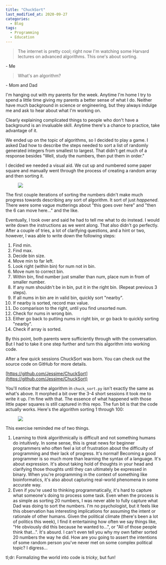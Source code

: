 ```yaml
---
title: "ChuckSort"
last_modified_at: 2020-09-27
categories:
  - Blog
tags:
  - Programming
  - Education
---
```


> The internet is pretty cool; right now I'm watching some Harvard lectures on advanced algorithms. This one's about sorting.

\- Me

> What's an algorithm?

\- Mom and Dad

I'm hanging out with my parents for the week. Anytime I'm home I try to spend a little time giving my parents a better sense of what I do. Neither have much background in science or engineering, but they always indulge me and ask to hear about what I'm working on.

Clearly explaining complicated things to people who don't have a background is an invaluable skill. Anytime there's a chance to practice, take advantage of it.

We ended up on the topic of algorithms, so I decided to play a game. I asked Dad how to describe the steps needed to sort a list of randomly generated integers from smallest to largest. That didn't get much of a response besides "Well, study the numbers, then put them in order."

I decided we needed a visual aid. We cut up and numbered some paper square and manually went through the process of creating a random array and then sorting it.

<figure>
	<a href="https://i.imgur.com/f3FobQr.png"><img src="https://i.imgur.com/f3FobQr.png"></a>
</figure>

The first couple iterations of sorting the numbers didn't make much progress towards describing any sort of algorithm. It sort of just _happened_. There were some vague mutterings about "this goes over here" and "then the 6 can move here..." and the like.

Eventually, I took over and said he had to tell me what to do instead. I would write down the instructions as we went along. That also didn't go perfectly. After a couple of tries, a lot of clarifying questions, and a hint or two, however, I was able to write down the following steps:

1. Find min.
1. Find max.
1. Decide bin size.
1. Move min to far left.
1. Look right (within bin) for num not in bin.
1. Move num to correct bin.
1. Within bin, find number just smaller than num, place num in from of smaller number.
1. If any num shouldn't be in bin, put it in the right bin. (Repeat previous 3 steps).
1. If all nums in bin are in valid bin, quickly sort "nearby".
1. If nearby is sorted, record max value.
1. Do comparison to the right, until you find unsorted num.
1. Check for nums in wrong bin.
1. Either go back to putting nums in right bin, or go back to quickly sorting "nearby".
1. Check if array is sorted.

By this point, both parents were sufficiently through with the conversation. But I had to take it one step further and turn this algorithm into working code.

After a few quick sessions ChuckSort was born. You can check out the source code on GitHub for more details.

[https://github.com/Jessime/ChuckSort](https://github.com/Jessime/ChuckSort)

You'll notice that the algorithm in `chuck_sort.py` isn't exactly the same as what's above. It morphed a bit over the 3-4 short sessions it took me to write it up. I'm fine with that. The essence of what happened with those little paper squares is still captured in this repo. The fun bit is that the code actually works. Here's the algorithm sorting 1 through 100:

<figure>
	<a href="https://i.imgur.com/jcf92Mo.gif"><img src="https://i.imgur.com/jcf92Mo.gif"></a>
</figure>

This exercise reminded me of two things.

1. Learning to think algorithmically is difficult and not something humans do intuitively. In some sense, this is great news for beginner programmers who often feel a lot of frustration about the difficulty of programming and their lack of progress. It's normal! Becoming a good programmer is so much more than learning the syntax of a language. It's about expression. It's about taking hold of thoughts in your head and clarifying those thoughts until they can ultimately be expressed in binary. When you're programming in the context of something like bioinformatics, it's also about capturing real-world phenomena in some accurate way.
2. Even if _you're_ used to thinking programmatically, it's hard to capture what someone's doing to process some task. Even when the process is as simple as sorting 20 numbers, I was never able to fully capture what Dad was doing to sort the numbers. I'm no psychologist, but it feels like this observation has interesting implications for assuming the intent or rationale of other humans. Given the political climate (there's been a lot of politics this week), I find it entertaining how often we say things like, "He obviously did this because he wanted to...", or "All of those people think that...". It's absurd. I can't even tell you why my own father sorted 20 numbers the way he did. How are you going to assert the intentions of some random person you've never met on some complex political topic? I digress...

tl;dr: Formalizing the world into code is _tricky_, but fun!
